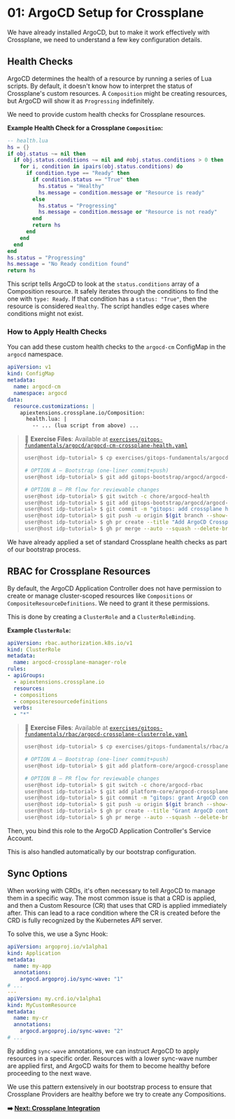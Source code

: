 # 01: ArgoCD Setup for Crossplane

We have already installed ArgoCD, but to make it work effectively with Crossplane, we need to understand a few key configuration details.

## Health Checks

ArgoCD determines the health of a resource by running a series of Lua scripts. By default, it doesn't know how to interpret the status of Crossplane's custom resources. A `Composition` might be creating resources, but ArgoCD will show it as `Progressing` indefinitely.

We need to provide custom health checks for Crossplane resources.

**Example Health Check for a Crossplane `Composition`:**

```lua
-- health.lua
hs = {}
if obj.status ~= nil then
  if obj.status.conditions ~= nil and #obj.status.conditions > 0 then
    for i, condition in ipairs(obj.status.conditions) do
      if condition.type == "Ready" then
        if condition.status == "True" then
          hs.status = "Healthy"
          hs.message = condition.message or "Resource is ready"
        else
          hs.status = "Progressing"
          hs.message = condition.message or "Resource is not ready"
        end
        return hs
      end
    end
  end
end
hs.status = "Progressing"
hs.message = "No Ready condition found"
return hs
```

This script tells ArgoCD to look at the `status.conditions` array of a Composition resource. It safely iterates through the conditions to find the one with `type: Ready`. If that condition has a `status: "True"`, then the resource is considered `Healthy`. The script handles edge cases where conditions might not exist.

### How to Apply Health Checks

You can add these custom health checks to the `argocd-cm` ConfigMap in the `argocd` namespace.

```yaml
apiVersion: v1
kind: ConfigMap
metadata:
  name: argocd-cm
  namespace: argocd
data:
  resource.customizations: |
    apiextensions.crossplane.io/Composition:
      health.lua: |
        -- ... (lua script from above) ...
```

> 📁 **Exercise Files**: Available at [`exercises/gitops-fundamentals/argocd/argocd-cm-crossplane-health.yaml`](../../exercises/gitops-fundamentals/argocd/argocd-cm-crossplane-health.yaml)
>
> ```bash
> user@host idp-tutorial> $ cp exercises/gitops-fundamentals/argocd/argocd-cm-crossplane-health.yaml gitops-bootstrap/argocd/
> 
> # OPTION A — Bootstrap (one-liner commit+push)
> user@host idp-tutorial> $ git add gitops-bootstrap/argocd/argocd-cm-crossplane-health.yaml && git commit -m "gitops: add crossplane health checks to ArgoCD" && git push -u origin HEAD
>
> # OPTION B — PR flow for reviewable changes
> user@host idp-tutorial> $ git switch -c chore/argocd-health
> user@host idp-tutorial> $ git add gitops-bootstrap/argocd/argocd-cm-crossplane-health.yaml
> user@host idp-tutorial> $ git commit -m "gitops: add crossplane health checks to ArgoCD"
> user@host idp-tutorial> $ git push -u origin $(git branch --show-current)
> user@host idp-tutorial> $ gh pr create --title "Add ArgoCD Crossplane health checks" --body "Adds health.lua customizations via argocd-cm"
> user@host idp-tutorial> $ gh pr merge --auto --squash --delete-branch
> ```

We have already applied a set of standard Crossplane health checks as part of our bootstrap process.

## RBAC for Crossplane Resources

By default, the ArgoCD Application Controller does not have permission to create or manage cluster-scoped resources like `Compositions` or `CompositeResourceDefinitions`. We need to grant it these permissions.

This is done by creating a `ClusterRole` and a `ClusterRoleBinding`.

**Example `ClusterRole`:**

```yaml
apiVersion: rbac.authorization.k8s.io/v1
kind: ClusterRole
metadata:
  name: argocd-crossplane-manager-role
rules:
- apiGroups:
  - apiextensions.crossplane.io
  resources:
  - compositions
  - compositeresourcedefinitions
  verbs:
  - "*"
```

> 📁 **Exercise Files**: Available at [`exercises/gitops-fundamentals/rbac/argocd-crossplane-clusterrole.yaml`](../../exercises/gitops-fundamentals/rbac/argocd-crossplane-clusterrole.yaml)
>
> ```bash
> user@host idp-tutorial> $ cp exercises/gitops-fundamentals/rbac/argocd-crossplane-clusterrole.yaml platform-core/
> 
> # OPTION A — Bootstrap (one-liner commit+push)
> user@host idp-tutorial> $ git add platform-core/argocd-crossplane-clusterrole.yaml && git commit -m "gitops: grant ArgoCD controller permissions for Crossplane" && git push -u origin HEAD
>
> # OPTION B — PR flow for reviewable changes
> user@host idp-tutorial> $ git switch -c chore/argocd-rbac
> user@host idp-tutorial> $ git add platform-core/argocd-crossplane-clusterrole.yaml
> user@host idp-tutorial> $ git commit -m "gitops: grant ArgoCD controller permissions for Crossplane"
> user@host idp-tutorial> $ git push -u origin $(git branch --show-current)
> user@host idp-tutorial> $ gh pr create --title "Grant ArgoCD controller Crossplane RBAC" --body "Adds ClusterRole for compositions and XRDs"
> user@host idp-tutorial> $ gh pr merge --auto --squash --delete-branch
> ```

Then, you bind this role to the ArgoCD Application Controller's Service Account.

This is also handled automatically by our bootstrap configuration.

## Sync Options

When working with CRDs, it's often necessary to tell ArgoCD to manage them in a specific way. The most common issue is that a CRD is applied, and then a Custom Resource (CR) that uses that CRD is applied immediately after. This can lead to a race condition where the CR is created before the CRD is fully recognized by the Kubernetes API server.

To solve this, we use a Sync Hook:

```yaml
apiVersion: argoproj.io/v1alpha1
kind: Application
metadata:
  name: my-app
  annotations:
    argocd.argoproj.io/sync-wave: "1"
# ...
---
apiVersion: my.crd.io/v1alpha1
kind: MyCustomResource
metadata:
  name: my-cr
  annotations:
    argocd.argoproj.io/sync-wave: "2"
# ...
```

By adding `sync-wave` annotations, we can instruct ArgoCD to apply resources in a specific order. Resources with a lower sync-wave number are applied first, and ArgoCD waits for them to become healthy before proceeding to the next wave.

We use this pattern extensively in our bootstrap process to ensure that Crossplane Providers are healthy before we try to create any Compositions.

**➡️ [Next: Crossplane Integration](./02-crossplane-integration.md)**
